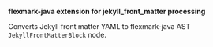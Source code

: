**flexmark-java extension for jekyll_front_matter processing**

Converts Jekyll front matter YAML to flexmark-java AST `JekyllFrontMatterBlock` node.

